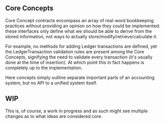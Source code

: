 ## Core Concepts
Core Concept contracts encompass an array of real-word bookkeeping practices without providing an opinion on how they could be implemented: these interfaces only define what we should be able to derive from the stored information, not ways to actually store/modify/retrieve/calculate it.

For example, no methods for adding Ledger transactions are defined, yet the LedgerTransaction validation rules are present among the Core Concepts, signifying the need to validate every transaction (it's usually done at the time of insertion). At which point this in fact happens is completely up to the implementation.

Here concepts simply outline separate important parts of an accounting system, but no API to a unified system itself.

## WIP
This is, of course, a work in progress and as such might see multiple changes as to what ideas are considered core.

